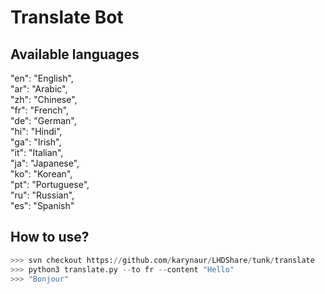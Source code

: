 # Translate Bot

## Available languages


"en": "English",<br>
"ar": "Arabic",<br>
"zh": "Chinese",<br>
"fr": "French",<br>
"de": "German",<br>
"hi": "Hindi",<br>
"ga": "Irish",<br>
"it": "Italian",<br>
"ja": "Japanese",<br>
"ko": "Korean",<br>
"pt": "Portuguese",<br>
"ru": "Russian",<br>
"es": "Spanish"<br>


## How to use?

```py
>>> svn checkout https://github.com/karynaur/LHDShare/tunk/translate
>>> python3 translate.py --to fr --content "Hello"
>>> "Bonjour"
```

